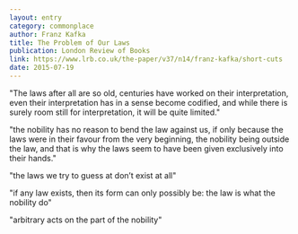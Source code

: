 ```yaml
---
layout: entry
category: commonplace
author: Franz Kafka
title: The Problem of Our Laws
publication: London Review of Books
link: https://www.lrb.co.uk/the-paper/v37/n14/franz-kafka/short-cuts
date: 2015-07-19
---
```


"The laws after all are so old, centuries have worked on their interpretation, even their interpretation has in a sense become codified, and while there is surely room still for interpretation, it will be quite limited."

"the nobility has no reason to bend the law against us, if only because the laws were in their favour from the very beginning, the nobility being outside the law, and that is why the laws seem to have been given exclusively into their hands."

"the laws we try to guess at don’t exist at all"

"if any law exists, then its form can only possibly be: the law is what the nobility do"

"arbitrary acts on the part of the nobility"

